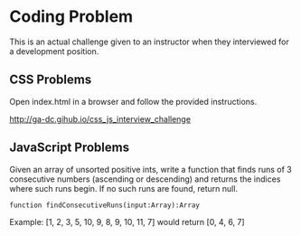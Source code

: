 # Coding Problem

This is an actual challenge given to an instructor when they interviewed for a development position. 

## CSS Problems

Open index.html in a browser and follow the provided instructions.

http://ga-dc.gihub.io/css_js_interview_challenge

## JavaScript Problems

Given an array of unsorted positive ints, write a function that finds runs of 3 consecutive numbers (ascending or descending) and returns the indices where such runs begin.  If no such runs are found, return null.

`function findConsecutiveRuns(input:Array):Array`

Example:  [1, 2, 3, 5, 10, 9, 8, 9, 10, 11, 7] would return [0, 4, 6, 7]

